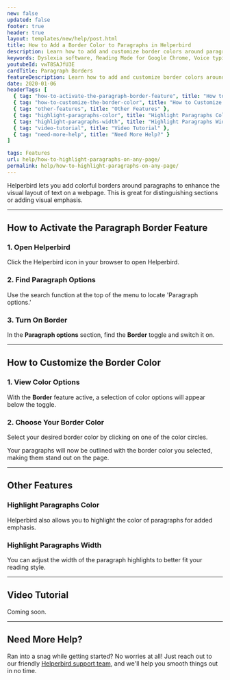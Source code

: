 ```yaml
---
new: false
updated: false
footer: true
header: true
layout: templates/new/help/post.html
title: How to Add a Border Color to Paragraphs in Helperbird
description: Learn how to add and customize border colors around paragraphs using Helperbird. This guide helps you enhance text visibility and layout on web pages, making it easy to highlight and emphasize important sections.
keywords: Dyslexia software, Reading Mode for Google Chrome, Voice typing for chrome, Text to speech for chrome,  text reader, Immersive Reader, dyslexia fonts, accessibility software, dyslexia software, Helperbird for Edge, Helperbird for Firefox, Helperbird for Chrome, Opendyslexic for Chrome, OpenDyslexic
youtubeId: vwT8SAJfU3E
cardTitle: Paragraph Borders
featureDescription: Learn how to add and customize border colors around paragraphs using Helperbird. This guide helps you enhance text visibility and layout on web pages, making it easy to highlight and emphasize important sections.
date: 2020-01-06
headerTags: [
  { tag: "how-to-activate-the-paragraph-border-feature", title: "How to Activate the Paragraph Border Feature" },
  { tag: "how-to-customize-the-border-color", title: "How to Customize the Border Color" },
  { tag: "other-features", title: "Other Features" },
  { tag: "highlight-paragraphs-color", title: "Highlight Paragraphs Color" },
  { tag: "highlight-paragraphs-width", title: "Highlight Paragraphs Width" },
  { tag: "video-tutorial", title: "Video Tutorial" },
  { tag: "need-more-help", title: "Need More Help?" }
]

tags: Features
url: help/how-to-highlight-paragraphs-on-any-page/
permalink: help/how-to-highlight-paragraphs-on-any-page/
---
```



Helperbird lets you add colorful borders around paragraphs to enhance the visual layout of text on a webpage. This is great for distinguishing sections or adding visual emphasis.

---


## How to Activate the Paragraph Border Feature

### 1. Open Helperbird

Click the Helperbird icon in your browser to open Helperbird.

### 2. Find Paragraph Options

Use the search function at the top of the menu to locate 'Paragraph options.'

### 3. Turn On Border

In the **Paragraph options** section, find the **Border** toggle and switch it on.

---

## How to Customize the Border Color

### 1. View Color Options

With the **Border** feature active, a selection of color options will appear below the toggle.

### 2. Choose Your Border Color

Select your desired border color by clicking on one of the color circles.

Your paragraphs will now be outlined with the border color you selected, making them stand out on the page.

---

## Other Features

### Highlight Paragraphs Color

Helperbird also allows you to highlight the color of paragraphs for added emphasis.

### Highlight Paragraphs Width

You can adjust the width of the paragraph highlights to better fit your reading style.

---

## Video Tutorial

Coming soon.

---

## Need More Help?

Ran into a snag while getting started? No worries at all! Just reach out to our friendly [Helperbird support team](/support/), and we'll help you smooth things out in no time.
